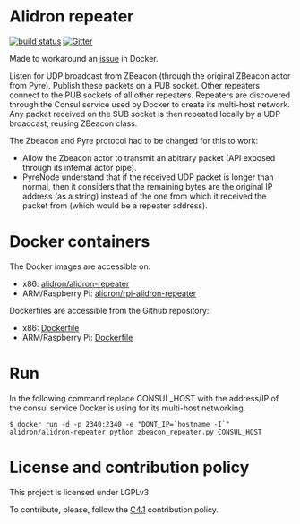 Alidron repeater
================

[![build status](https://git.tinigrifi.org/ci/projects/6/status.png?ref=master)](https://git.tinigrifi.org/ci/projects/6?ref=master) [![Gitter](https://badges.gitter.im/gitterHQ/gitter.svg)](https://gitter.im/Alidron/talk)

Made to workaround an [issue](https://github.com/docker/docker/issues/17814) in Docker.

Listen for UDP broadcast from ZBeacon (through the original ZBeacon actor from Pyre).
Publish these packets on a PUB socket.
Other repeaters connect to the PUB sockets of all other repeaters.
Repeaters are discovered through the Consul service used by Docker to create its multi-host network.
Any packet received on the SUB socket is then repeated locally by a UDP broadcast, reusing ZBeacon class.

The Zbeacon and Pyre protocol had to be changed for this to work:
- Allow the Zbeacon actor to transmit an abitrary packet (API exposed through its internal actor pipe).
- PyreNode understand that if the received UDP packet is longer than normal, then it considers that the remaining bytes are the original IP address (as a string) instead of the one from which it received the packet from (which would be a repeater address).

Docker containers
=================

The Docker images are accessible on:
* x86: [alidron/alidron-repeater](https://hub.docker.com/r/alidron/alidron-repeater/)
* ARM/Raspberry Pi: [alidron/rpi-alidron-repeater](https://hub.docker.com/r/alidron/rpi-alidron-repeater/)

Dockerfiles are accessible from the Github repository:
* x86: [Dockerfile](https://github.com/Alidron/alidron-repeater/blob/master/Dockerfile)
* ARM/Raspberry Pi: [Dockerfile](https://github.com/Alidron/alidron-repeater/blob/master/Dockerfile-rpi)

Run
===

In the following command replace CONSUL_HOST with the address/IP of the consul service Docker is using for its multi-host networking.
```
$ docker run -d -p 2340:2340 -e "DONT_IP=`hostname -I`" alidron/alidron-repeater python zbeacon_repeater.py CONSUL_HOST
```

License and contribution policy
===============================

This project is licensed under LGPLv3.

To contribute, please, follow the [C4.1](http://rfc.zeromq.org/spec:22) contribution policy.
